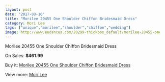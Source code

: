 ```yaml
---
layout: post
date: '2017-08-16'
title: "Morilee 20455 One Shoulder Chiffon Bridesmaid Dress"
category: Mori Lee
tags: ["unique","morilee","shoulder","chiffon","wedding"]
image: http://www.eudances.com/20299-thickbox_default/morilee-20455-one-shoulder-chiffon-bridesmaid-dress.jpg
---
```

Morilee 20455 One Shoulder Chiffon Bridesmaid Dress

On Sales: **$461.99**
<a href="https://www.eudances.com/en/mori-lee/6086-morilee-20455-one-shoulder-chiffon-bridesmaid-dress.html"><amp-img layout="responsive" width="600" height="600" src="//www.eudances.com/20299-thickbox_default/morilee-20455-one-shoulder-chiffon-bridesmaid-dress.jpg" alt="Morilee 20455 One Shoulder Chiffon Bridesmaid Dress 0" /></a>
<a href="https://www.eudances.com/en/mori-lee/6086-morilee-20455-one-shoulder-chiffon-bridesmaid-dress.html"><amp-img layout="responsive" width="600" height="600" src="//www.eudances.com/20301-thickbox_default/morilee-20455-one-shoulder-chiffon-bridesmaid-dress.jpg" alt="Morilee 20455 One Shoulder Chiffon Bridesmaid Dress 1" /></a>
<a href="https://www.eudances.com/en/mori-lee/6086-morilee-20455-one-shoulder-chiffon-bridesmaid-dress.html"><amp-img layout="responsive" width="600" height="600" src="//www.eudances.com/20300-thickbox_default/morilee-20455-one-shoulder-chiffon-bridesmaid-dress.jpg" alt="Morilee 20455 One Shoulder Chiffon Bridesmaid Dress 2" /></a>

Buy it: [Morilee 20455 One Shoulder Chiffon Bridesmaid Dress](https://www.eudances.com/en/mori-lee/6086-morilee-20455-one-shoulder-chiffon-bridesmaid-dress.html "Morilee 20455 One Shoulder Chiffon Bridesmaid Dress")

View more: [Mori Lee](https://www.eudances.com/en/65-mori-lee "Mori Lee")